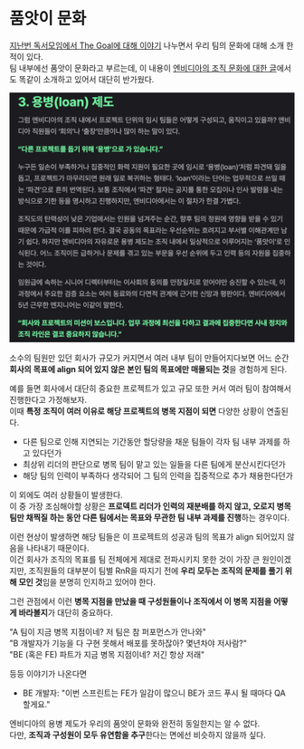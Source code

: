 # 품앗이 문화

[지난번 독서모임에서 The Goal에 대해 이야기](https://jojoldu.tistory.com/807) 나누면서 우리 팀의 문화에 대해 소개 한 적이 있다.  
팀 내부에선 품앗이 문화라고 부르는데, 이 내용이 [엔비디아의 조직 문화에 대한 글](https://eopla.net/magazines/23435#)에서도 똑같이 소개하고 있어서 대단히 반가웠다.

![1](./images/1.png)

소수의 팀원만 있던 회사가 규모가 커지면서 여러 내부 팀이 만들어지다보면 어느 순간 **회사의 목표에 align 되어 있지 않은 본인 팀의 목표에만 매몰되는 것**을 경험하게 된다.  
  
예를 들면 회사에서 대단히 중요한 프로젝트가 있고 규모 또한 커서 여러 팀이 참여해서 진행한다고 가정해보자.  
이때 **특정 조직이 여러 이유로 해당 프로젝트의 병목 지점이 되면** 다양한 상황이 연출된다.

- 다른 팀으로 인해 지연되는 기간동안 할당량을 채운 팀들이 각자 팀 내부 과제를 하고 있다던가
- 최상위 리더의 판단으로 병목 팀이 맡고 있는 일들을 다른 팀에게 분산시킨다던가
- 해당 팀의 인력이 부족하다 생각되어 그 팀의 인력을 집중적으로 추가 채용한다던가

이 외에도 여러 상황들이 발생한다.      
이 중 가장 조심해야할 상황은 **프로덱트 리더가 인력의 재분배를 하지 않고, 오로지 병목 팀만 채찍질 하는 동안 다른 팀에서는 목표와 무관한 팀 내부 과제를 진행**하는 경우이다.  
  
이런 현상이 발생하면 해당 팀들은 이 프로젝트의 성공과 팀의 목표가 align 되어있지 않음을 나타내기 때문이다.    
이건 회사가 조직의 목표를 팀 전체에게 제대로 전파시키지 못한 것이 가장 큰 원인이겠지만, 조직원들의 대부분이 팀별 RnR을 따지기 전에 **우리 모두는 조직의 문제를 풀기 위해 모인 것**임을 분명히 인지하고 있어야 한다.  
  
그런 관점에서 이런 **병목 지점을 만났을 때 구성원들이나 조직에서 이 병목 지점을 어떻게 바라볼지**가 대단히 중요하다.  
  
"A 팀이 지금 병목 지점이네? 저 팀은 참 퍼포먼스가 안나와"  
"B 개발자가 기능을 다 구현 못해서 배포를 못하잖아? 몇년차야 저사람?"  
"BE (혹은 FE) 파트가 지금 병목 지점이네? 저긴 항상 저래"  

등등 이야기가 나온다면 

- BE 개발자: "이번 스프린트는 FE가 일감이 많으니 BE가 코드 푸시 될 때마다 QA 할게요."

엔비디아의 용병 제도가 우리의 품앗이 문화와 완전히 동일한지는 알 수 없다.  
다만, **조직과 구성원이 모두 유연함을 추구**한다는 면에선 비슷하지 않을까 싶다.  


